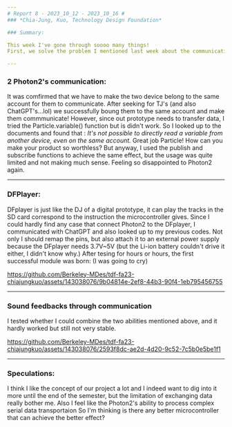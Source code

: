 ```yaml
---
# Report 8 - 2023_10_12 - 2023_10_16 #
### *Chia-Jung, Kuo, Technology Design Foundation*

### Summary:

This week I've gone through soooo many things!
First, we solve the problem I mentioned last week about the communication between two Photon2s, then I created sound feedbacks with the DFplayer successfully, and finally completed the whole prototyping. 

---
```


### 2 Photon2's communication:
It was comfirmed that we have to make the two device belong to the same account for them to communicate. After seeking for TJ's (and also ChatGPT's...lol) we successfully boung them to the same account and make them commmunicate! However, since out prototype needs to transfer data, I tried the Particle.variable() function but is didn't work. So I looked up to the documents and found that : *It's not possible to directly read a variable from another device, even on the same account.*
Great job Particle! How can you make your product so worthless? But anyway, I used the publish and subscribe functions to achieve the same effect, but the usage was quite limited and not making much sense. Feeling so disappointed to Photon2 again. 

---

### DFPlayer:
DFplayer is just like the DJ of a digital prototype, it can play the tracks in the SD card correspond to the instruction the microcontroller gives. Since I could hardly find any case that connect Photon2 to the DFplayer, I communicated with ChatGPT and also looked up to my previous codes. Not only I should remap the pins, but also attach it to an external power supply because the DFplayer needs 3.7V~5V (but the Li-ion battery couldn't drive it either, I didn't know why.) After tesing for hours or hours, the first successful module was born: (I was going to cry)

https://github.com/Berkeley-MDes/tdf-fa23-chiajungkuo/assets/143038076/9b04814e-2ef8-44b3-90f4-1eb795456755


---

### Sound feedbacks through communication
I tested whether I could combine the two abilities mentioned above, and it hardly worked but still not very stable.

https://github.com/Berkeley-MDes/tdf-fa23-chiajungkuo/assets/143038076/2593f8dc-ae2d-4d20-9c52-7c5b0e5be1f1



---

### Speculations:
I think I like the concept of our project a lot and I indeed want to dig into it more until the end of the semester, but the limitation of exchanging data really bother me. Also I feel like the Photon2's ability to process complex serial data transportaion So I'm thinking is there any better microcontroller that can achieve the better effect? 
